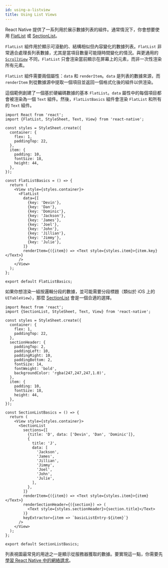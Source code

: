 ```yaml
---
id: using-a-listview
title: Using List Views
---
```


React Native 提供了一系列用於展示數據列表的組件。通常情況下，你會想要使用 [FlatList](flatlist.md) 或 [SectionList](sectionlist.md)。

`FlatList` 組件用於顯示可滾動的、結構相似但內容變化的數據列表。`FlatList` 非常適合處理長列表數據，尤其是當項目數量可能隨時間變化的情況。與更通用的 [`ScrollView`](using-a-scrollview.md) 不同，`FlatList` 只會渲染當前顯示在屏幕上的元素，而非一次性渲染所有元素。

`FlatList` 組件需要兩個屬性：`data` 和 `renderItem`。`data` 是列表的數據來源，而 `renderItem` 則從數據源中提取一個項目並返回一個格式化後的組件以供渲染。

這個範例創建了一個基於硬編碼數據的基本 `FlatList`。`data` 屬性中的每個項目都會被渲染為一個 `Text` 組件。然後，`FlatListBasics` 組件會渲染 `FlatList` 和所有的 `Text` 組件。

```SnackPlayer name=FlatList%20Basics
import React from 'react';
import {FlatList, StyleSheet, Text, View} from 'react-native';

const styles = StyleSheet.create({
  container: {
    flex: 1,
    paddingTop: 22,
  },
  item: {
    padding: 10,
    fontSize: 18,
    height: 44,
  },
});

const FlatListBasics = () => {
  return (
    <View style={styles.container}>
      <FlatList
        data={[
          {key: 'Devin'},
          {key: 'Dan'},
          {key: 'Dominic'},
          {key: 'Jackson'},
          {key: 'James'},
          {key: 'Joel'},
          {key: 'John'},
          {key: 'Jillian'},
          {key: 'Jimmy'},
          {key: 'Julie'},
        ]}
        renderItem={({item}) => <Text style={styles.item}>{item.key}</Text>}
      />
    </View>
  );
};

export default FlatListBasics;
```

如果你想渲染一組按邏輯分段的數據，並可能需要分段標題（類似於 iOS 上的 `UITableView`），那麼 [SectionList](sectionlist.md) 會是一個合適的選擇。

```SnackPlayer name=SectionList%20Basics
import React from 'react';
import {SectionList, StyleSheet, Text, View} from 'react-native';

const styles = StyleSheet.create({
  container: {
    flex: 1,
    paddingTop: 22,
  },
  sectionHeader: {
    paddingTop: 2,
    paddingLeft: 10,
    paddingRight: 10,
    paddingBottom: 2,
    fontSize: 14,
    fontWeight: 'bold',
    backgroundColor: 'rgba(247,247,247,1.0)',
  },
  item: {
    padding: 10,
    fontSize: 18,
    height: 44,
  },
});

const SectionListBasics = () => {
  return (
    <View style={styles.container}>
      <SectionList
        sections={[
          {title: 'D', data: ['Devin', 'Dan', 'Dominic']},
          {
            title: 'J',
            data: [
              'Jackson',
              'James',
              'Jillian',
              'Jimmy',
              'Joel',
              'John',
              'Julie',
            ],
          },
        ]}
        renderItem={({item}) => <Text style={styles.item}>{item}</Text>}
        renderSectionHeader={({section}) => (
          <Text style={styles.sectionHeader}>{section.title}</Text>
        )}
        keyExtractor={item => `basicListEntry-${item}`}
      />
    </View>
  );
};

export default SectionListBasics;
```

列表視圖最常見的用途之一是顯示從服務器獲取的數據。要實現這一點，你需要先 [學習 React Native 中的網絡請求](network.md)。